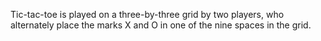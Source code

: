 Tic-tac-toe is played on a three-by-three grid by two players, who alternately place the marks X and O in one of the nine spaces in the grid.

